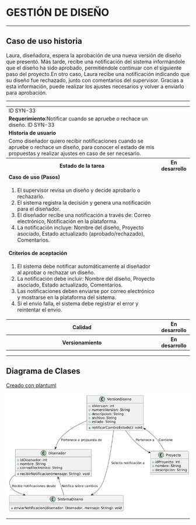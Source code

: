 # GESTIÓN DE DISEÑO

------

## Caso de uso historia 
Laura, diseñadora, espera la aprobación de una nueva versión de diseño que presentó. Más tarde, recibe una notificación del sistema informándole que el diseño ha sido aprobado, permitiéndole continuar con el siguiente paso del proyecto.En otro caso, Laura recibe una notificación indicando que su diseño fue rechazado, junto con comentarios del supervisor. Gracias a esta información, puede realizar los ajustes necesarios y volver a enviarlo para aprobación.

---

<table id="customers">
  <tr class="idtext principal">
    <td>ID SYN-33</td>
  </tr>
  <tr class="single text">
    <td><strong>Requerimiento</strong>:Notificar cuando se apruebe o rechace un diseño. ID SYN-33</td>
  </tr>
  <tr class="single gray">
    <td><strong>Historia de usuario</strong></td>
  </tr>
  <tr class="single text">
    <td>Como diseñador quiero recibir notificaciones cuando se apruebe o rechace un diseño,  para conocer el estado de mis propuestas y realizar ajustes en caso de ser necesario.
</td>
  </tr>
  <tr class="duo">
    <th class="gray"><strong>Estado de la tarea</strong></th>
    <th>En desarrollo</th>
  </tr>
  <tr class="single gray">
    <td><strong>Caso de uso (Pasos)</strong></td>
  </tr>
  <tr class="single text">
    <td>
        <ol>
            <li>El supervisor revisa un diseño y decide aprobarlo o rechazarlo.</li>
            <li>El sistema registra la decisión y genera una notificación para el diseñador.</li>
            <li>El diseñador recibe una notificación a través de: Correo electrónico, Notificación en la plataforma.</li>
            <li>La notificación incluye: Nombre del diseño, Proyecto asociado, Estado actualizado (aprobado/rechazado), Comentarios.</li>
        </ol>
    </td>
  </tr>
  <tr class="single gray">
    <td><strong>Criterios de aceptación</strong></td>
  </tr>
  <tr class="single text">
    <td>
        <ol>
            <li>El sistema debe notificar automáticamente al diseñador al aprobar o rechazar un diseño.</li>
            <li>La notificación debe incluir: Nombre del diseño, Proyecto asociado, Estado actualizado, Comentarios.</li>
            <li>Las notificaciones deben enviarse por correo electrónico y mostrarse en la plataforma del sistema.</li>
            <li>Si el envío falla, el sistema debe registrar el error y reintentar el envío.</li>
            </ol>
 <tr class="duo">
    <th class="gray"><strong>Calidad</strong></th>
    <th>En desarrollo</th>
  </tr>
  <tr class="duo">
    <th class="gray"><strong>Versionamiento</strong></th>
    <th>En desarrollo</th>
  </tr>
</table>


---
## Diagrama de Clases
[Creado con plantuml](https://plantuml.com/es/)

![Image title](./assets/images/syn-35.png)

---
